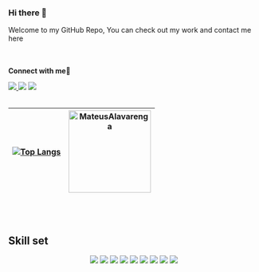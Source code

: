 
### Hi there 👋
Welcome to my GitHub Repo, You can check out my work and contact me here 

<br><br>
<b>Connect with me🤝</b>

<a href="https://www.linkedin.com/in/mateus-alvarenga"><img src="https://img.shields.io/badge/LinkedIn-0077B5?style=for-the-badge&logo=linkedin&logoColor=white" /> </a>
<a href="https://codepen.io/mateusalvarenga"><img src="https://img.shields.io/badge/Codepen-000000?style=for-the-badge&logo=codepen&logoColor=white" /></a>
<a href="https://discordapp.com/users/288036238802288641"><img src="https://img.shields.io/badge/DISCORD-000000?style=for-the-badge&logo=discord&logoColor=blue" /></a>
<br><br>

|[![Top Langs](https://github-readme-stats.vercel.app/api/top-langs/?username=mateusalvarenga&theme=github_dark&layout=compact)](https://github.com/anuraghazra/github-readme-stats)  | <img height="165em" src="https://github-readme-streak-stats.herokuapp.com?user=MateusAlvarenga&theme=dark&date_format=j%2Fn%5B%2FY%5D" alt="MateusAlavarenga" />| 
| ------------- | ------------- |

<br><br>
## Skill set
<p align="center">
 <img src="https://img.shields.io/badge/Java-ED8B00?style=for-the-badge&logo=java&logoColor=white" />
 <img src="https://img.shields.io/badge/Kotlin-0095D5?&style=for-the-badge&logo=kotlin&logoColor=white" />
 <img src="https://img.shields.io/badge/Spring-6DB33F?style=for-the-badge&logo=spring&logoColor=white" /> 
 <img src="https://img.shields.io/badge/JavaScript-323330?style=for-the-badge&logo=javascript&logoColor=F7DF1E" />
 <img src="https://img.shields.io/badge/React-20232A?style=for-the-badge&logo=react&logoColor=61DAFB" />  
 <img src="https://img.shields.io/badge/next.js-000000?style=for-the-badge&logo=nextdotjs&logoColor=white" />
 <img src="https://img.shields.io/badge/Python-FFD43B?style=for-the-badge&logo=python&logoColor=darkgreen" /> 
 <img src="https://img.shields.io/badge/Docker-2CA5E0?style=for-the-badge&logo=docker&logoColor=white" />
 <img src="https://img.shields.io/badge/Junit5-25A162?style=for-the-badge&logo=junit5&logoColor=white" />
 <!---<img src="" /> -->
</p>



